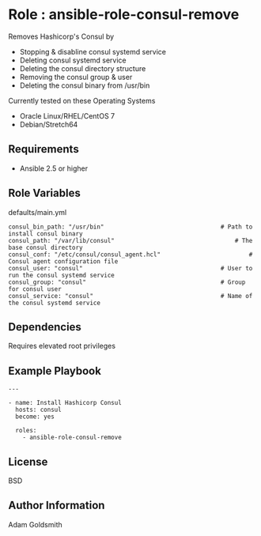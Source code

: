 Role : ansible-role-consul-remove
==================================

Removes Hashicorp's Consul by
* Stopping & disabline consul systemd service
* Deleting consul systemd service
* Deleting the consul directory structure
* Removing the consul group & user
* Deleting the consul binary from /usr/bin

Currently tested on these Operating Systems
* Oracle Linux/RHEL/CentOS 7
* Debian/Stretch64

Requirements
------------

* Ansible 2.5 or higher

Role Variables
--------------

defaults/main.yml
```
consul_bin_path: "/usr/bin"									# Path to install consul binary
consul_path: "/var/lib/consul"									# The base consul directory
consul_conf: "/etc/consul/consul_agent.hcl"							# Consul agent configuration file
consul_user: "consul"										# User to run the consul systemd service
consul_group: "consul"										# Group for consul user
consul_service: "consul"									# Name of the consul systemd service
```

Dependencies
------------

Requires elevated root privileges

Example Playbook
----------------

```
---

- name: Install Hashicorp Consul
  hosts: consul
  become: yes

  roles:
    - ansible-role-consul-remove
```

License
-------

BSD

Author Information
------------------

Adam Goldsmith

